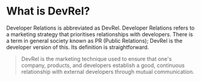 # What is DevRel?

Developer Relations is abbreviated as DevRel. Developer Relations refers to a marketing strategy that prioritises relationships with developers. There is a term in general society known as PR (Public Relations); DevRel is the developer version of this. Its definition is straightforward.

> DevRel is the marketing technique used to ensure that one's company, products, and developers establish a good, continuous relationship with external developers through mutual communication.
